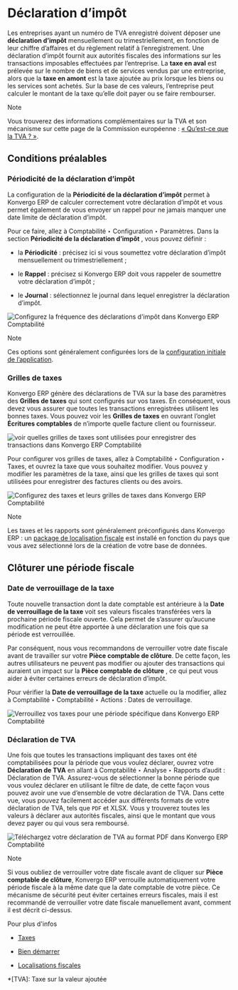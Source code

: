 # Déclaration d’impôt

Les entreprises ayant un numéro de TVA enregistré doivent déposer une
**déclaration d’impôt** mensuellement ou trimestriellement, en fonction de
leur chiffre d’affaires et du règlement relatif à l’enregistrement. Une
déclaration d’impôt fournit aux autorités fiscales des informations sur les
transactions imposables effectuées par l’entreprise. La **taxe en aval** est
prélevée sur le nombre de biens et de services vendus par une entreprise,
alors que la **taxe en amont** est la taxe ajoutée au prix lorsque les biens
ou les services sont achetés. Sur la base de ces valeurs, l’entreprise peut
calculer le montant de la taxe qu’elle doit payer ou se faire rembourser.

<div class="alert alert-primary">
<p class="alert-title">
Note</p><p>Vous trouverez des informations complémentaires sur la TVA et son mécanisme sur cette page de la Commission européenne : <a href="https://ec.europa.eu/taxation_customs/business/vat/what-is-vat_en">« Qu’est-ce que la TVA ? »</a>.</p>
</div>

## Conditions préalables

### Périodicité de la déclaration d’impôt

La configuration de la **Périodicité de la déclaration d’impôt** permet à Konvergo ERP
de calculer correctement votre déclaration d’impôt et vous permet également de
vous envoyer un rappel pour ne jamais manquer une date limite de déclaration
d’impôt.

Pour ce faire, allez à Comptabilité ‣ Configuration ‣ Paramètres. Dans la
section **Périodicité de la déclaration d’impôt** , vous pouvez définir :

  * la **Périodicité** : précisez ici si vous soumettez votre déclaration d’impôt mensuellement ou trimestriellement ;

  * le **Rappel** : précisez si Konvergo ERP doit vous rappeler de soumettre votre déclaration d’impôt ;

  * le **Journal** : sélectionnez le journal dans lequel enregistrer la déclaration d’impôt.

![Configurez la fréquence des déclarations d'impôt dans Konvergo ERP
Comptabilité](../../../../_images/tax_return_periodicity.png)
<div class="alert alert-primary">
<p class="alert-title">
Note</p><p>Ces options sont généralement configurées lors de la <a href="../get_started">configuration initiale de l’application</a>.</p>
</div>

### Grilles de taxes

Konvergo ERP génère des déclarations de TVA sur la base des paramètres des **Grilles
de taxes** qui sont configurés sur vos taxes. En conséquent, vous devez vous
assurer que toutes les transactions enregistrées utilisent les bonnes taxes.
Vous pouvez voir les **Grilles de taxes** en ouvrant l’onglet **Écritures
comptables** de n’importe quelle facture client ou fournisseur.

![voir quelles grilles de taxes sont utilisées pour enregistrer des
transactions dans Konvergo ERP Comptabilité](../../../../_images/tax_return_grids.png)

Pour configurer vos grilles de taxes, allez à Comptabilité ‣ Configuration ‣
Taxes, et ouvrez la taxe que vous souhaitez modifier. Vous pouvez y modifier
les paramètres de la taxe, ainsi que les grilles de taxes qui sont utilisées
pour enregistrer des factures clients ou des avoirs.

![Configurez des taxes et leurs grilles de taxes dans Konvergo ERP
Comptabilité](../../../../_images/tax_return_taxes.png) <div class="alert alert-primary">
<p class="alert-title">
Note</p><p>Les taxes et les rapports sont généralement préconfigurés dans Konvergo ERP : un <a href="../../fiscal_localizations#fiscal-localizations-packages"><span class="std std-ref">package de localisation fiscale</span></a> est installé en fonction du pays que vous avez sélectionné lors de la création de votre base de données.</p>
</div>

## Clôturer une période fiscale

### Date de verrouillage de la taxe

Toute nouvelle transaction dont la date comptable est antérieure à la **Date
de verrouillage de la taxe** voit ses valeurs fiscales transférées vers la
prochaine période fiscale ouverte. Cela permet de s’assurer qu’aucune
modification ne peut être apportée à une déclaration une fois que sa période
est verrouillée.

Par conséquent, nous vous recommandons de verrouiller votre date fiscale avant
de travailler sur votre **Pièce comptable de clôture**. De cette façon, les
autres utilisateurs ne peuvent pas modifier ou ajouter des transactions qui
auraient un impact sur la **Pièce comptable de clôture** , ce qui peut vous
aider à éviter certaines erreurs de déclaration d’impôt.

Pour vérifier la **Date de verrouillage de la taxe** actuelle ou la modifier,
allez à Comptabilité ‣ Comptabilité ‣ Actions : Dates de verrouillage.

![Verrouillez vos taxes pour une période spécifique dans Konvergo ERP
Comptabilité](../../../../_images/tax_return_lock.png)

### Déclaration de TVA

Une fois que toutes les transactions impliquant des taxes ont été
comptabilisées pour la période que vous voulez déclarer, ouvrez votre
**Déclaration de TVA** en allant à Comptabilité ‣ Analyse ‣ Rapports d’audit :
Déclaration de TVA. Assurez-vous de sélectionner la bonne période que vous
voulez déclarer en utilisant le filtre de date, de cette façon vous pouvez
avoir une vue d’ensemble de votre déclaration de TVA. Dans cette vue, vous
pouvez facilement accéder aux différents formats de votre déclaration de TVA,
tels que `PDF` et XLSX. Vous y trouverez toutes les valeurs à déclarer aux
autorités fiscales, ainsi que le montant que vous devez payer ou qui vous sera
remboursé.

![Téléchargez votre déclaration de TVA au format PDF dans Konvergo ERP
Comptabilité](../../../../_images/tax_return_report.png) <div class="alert alert-primary">
<p class="alert-title">
Note</p><p>Si vous oubliez de verrouiller votre date fiscale avant de cliquer sur <b>Pièce comptable de clôture</b>, Konvergo ERP verrouille automatiquement votre période fiscale à la même date que la date comptable de votre pièce. Ce mécanisme de sécurité peut éviter certaines erreurs fiscales, mais il est recommandé de verrouiller votre date fiscale manuellement avant, comment il est décrit ci-dessus.</p>
</div>
<div class="alert alert-secondary">
<p class="alert-title">
Pour plus d'infos</p><ul>
<li><p><a href="../taxes">Taxes</a></p></li>
<li><p><a href="../get_started">Bien démarrer</a></p></li>
<li><p><a href="../../fiscal_localizations">Localisations fiscales</a></p></li>
</ul>
</div>

  *[TVA]: Taxe sur la valeur ajoutée

